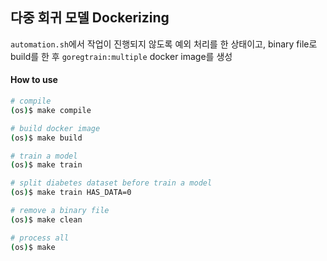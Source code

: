 ## 다중 회귀 모델 Dockerizing
`automation.sh`에서 작업이 진행되지 않도록 예외 처리를 한 상태이고, binary file로 build를 한 후 `goregtrain:multiple` docker image를 생성

#### How to use
```bash
# compile
(os)$ make compile

# build docker image
(os)$ make build

# train a model
(os)$ make train

# split diabetes dataset before train a model
(os)$ make train HAS_DATA=0

# remove a binary file
(os)$ make clean

# process all
(os)$ make
```

